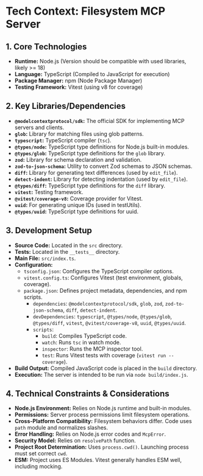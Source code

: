 <!-- Version: 4.5 | Last Updated: 2025-04-06 | Updated By: Roo -->

# Tech Context: Filesystem MCP Server

## 1. Core Technologies

- **Runtime:** Node.js (Version should be compatible with used libraries, likely >= 18)
- **Language:** TypeScript (Compiled to JavaScript for execution)
- **Package Manager:** npm (Node Package Manager)
- **Testing Framework:** Vitest (using v8 for coverage)

## 2. Key Libraries/Dependencies

- **`@modelcontextprotocol/sdk`:** The official SDK for implementing MCP servers and clients.
- **`glob`:** Library for matching files using glob patterns.
- **`typescript`:** TypeScript compiler (`tsc`).
- **`@types/node`:** TypeScript type definitions for Node.js built-in modules.
- **`@types/glob`:** TypeScript type definitions for the `glob` library.
- **`zod`:** Library for schema declaration and validation.
- **`zod-to-json-schema`:** Utility to convert Zod schemas to JSON schemas.
- **`diff`:** Library for generating text differences (used by `edit_file`).
- **`detect-indent`:** Library for detecting indentation (used by `edit_file`).
- **`@types/diff`:** TypeScript type definitions for the `diff` library.
- **`vitest`:** Testing framework.
- **`@vitest/coverage-v8`:** Coverage provider for Vitest.
- **`uuid`:** For generating unique IDs (used in testUtils).
- **`@types/uuid`:** TypeScript type definitions for uuid.

## 3. Development Setup

- **Source Code:** Located in the `src` directory.
- **Tests:** Located in the `__tests__` directory.
- **Main File:** `src/index.ts`.
- **Configuration:**
  - `tsconfig.json`: Configures the TypeScript compiler options.
  - `vitest.config.ts`: Configures Vitest (test environment, globals, coverage).
  - `package.json`: Defines project metadata, dependencies, and npm scripts.
    - `dependencies`: `@modelcontextprotocol/sdk`, `glob`, `zod`, `zod-to-json-schema`, `diff`, `detect-indent`.
    - `devDependencies`: `typescript`, `@types/node`, `@types/glob`, `@types/diff`, `vitest`, `@vitest/coverage-v8`, `uuid`, `@types/uuid`.
    - `scripts`:
      - `build`: Compiles TypeScript code.
      - `watch`: Runs `tsc` in watch mode.
      - `inspector`: Runs the MCP inspector tool.
      - `test`: Runs Vitest tests with coverage (`vitest run --coverage`).
- **Build Output:** Compiled JavaScript code is placed in the `build` directory.
- **Execution:** The server is intended to be run via `node build/index.js`.

## 4. Technical Constraints & Considerations

- **Node.js Environment:** Relies on Node.js runtime and built-in modules.
- **Permissions:** Server process permissions limit filesystem operations.
- **Cross-Platform Compatibility:** Filesystem behaviors differ. Code uses `path` module and normalizes slashes.
- **Error Handling:** Relies on Node.js error codes and `McpError`.
- **Security Model:** Relies on `resolvePath` function.
- **Project Root Determination:** Uses `process.cwd()`. Launching process must set correct `cwd`.
- **ESM:** Project uses ES Modules. Vitest generally handles ESM well, including mocking.

